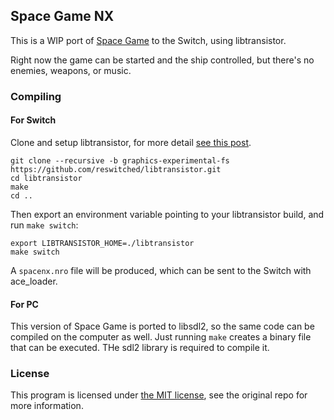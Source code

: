 ## Space Game NX
This is a WIP port of [Space Game](https://github.com/vgmoose/space) to the Switch, using libtransistor.

Right now the game can be started and the ship controlled, but there's no enemies, weapons, or music.

### Compiling
#### For Switch
Clone and setup libtransistor, for more detail [see this post](https://reswitchedweekly.github.io/Development-Setup/). 
```
git clone --recursive -b graphics-experimental-fs https://github.com/reswitched/libtransistor.git
cd libtransistor
make
cd ..
```

Then export an environment variable pointing to your libtransistor build, and run `make switch`:
```
export LIBTRANSISTOR_HOME=./libtransistor
make switch
```

A `spacenx.nro` file will be produced, which can be sent to the Switch with ace_loader.

#### For PC
This version of Space Game is ported to libsdl2, so the same code can be compiled on the computer as well. Just running `make` creates a binary file that can be executed. THe sdl2 library is required to compile it.

### License
This program is licensed under [the MIT license](https://opensource.org/licenses/MIT), see the original repo for more information.

